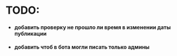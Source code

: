 # TODO:
- #### **добавить проверку не прошло ли время в изменении даты публикации** 
- #### **добавить чтоб в бота могли писать только админы** 
